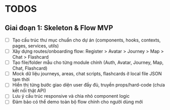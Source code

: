 # TODOS

## Giai đoạn 1: Skeleton & Flow MVP
- [ ] Tạo cấu trúc thư mục chuẩn cho dự án (components, hooks, contexts, pages, services, utils)
- [ ] Xây dựng routes/onboarding flow: Register > Avatar > Journey > Map > Chat > Flashcard
- [ ] Tạo file/folder mẫu cho từng module chính (Auth, Avatar, Journey, Map, Chat, Flashcard)
- [ ] Mock dữ liệu journeys, areas, chat scripts, flashcards ở local file JSON tạm thời
- [ ] Hiển thị từng bước giao diện user đầy đủ, truyền props/hard-code (chưa kết nối thật API)
- [ ] Lưu ý cấu trúc responsive và chia nhỏ component logic
- [ ] Đảm bảo có thể demo toàn bộ flow chính cho người dùng mới
